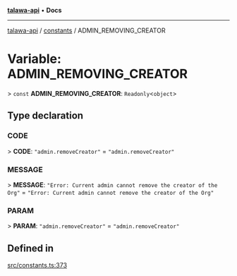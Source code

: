 [**talawa-api**](../../README.md) • **Docs**

***

[talawa-api](../../modules.md) / [constants](../README.md) / ADMIN\_REMOVING\_CREATOR

# Variable: ADMIN\_REMOVING\_CREATOR

\> `const` **ADMIN\_REMOVING\_CREATOR**: `Readonly`\<`object`\>

## Type declaration

### CODE

\> **CODE**: `"admin.removeCreator"` = `"admin.removeCreator"`

### MESSAGE

\> **MESSAGE**: `"Error: Current admin cannot remove the creator of the Org"` = `"Error: Current admin cannot remove the creator of the Org"`

### PARAM

\> **PARAM**: `"admin.removeCreator"` = `"admin.removeCreator"`

## Defined in

[src/constants.ts:373](https://github.com/PalisadoesFoundation/talawa-api/blob/1f38da5423898626c6ebfa24896a9c3d008195c6/src/constants.ts#L373)
